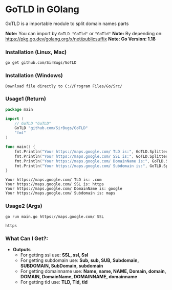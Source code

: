 # GoTLD in GOlang

GoTLD is a importable module to split domain names parts

**Note:** You can import by `GoTLD "GoTld"` or `"GoTld"`
**Note:** By depending on: https://pkg.go.dev/golang.org/x/net/publicsuffix
**Note: Go Version: 1.18** 
### Installation (Linux, Mac)
```
go get github.com/SirBugs/GoTLD
```
### Installation (Windows)
```
Download file directly to C://Program Files/Go/Src/
```

### Usage1 (Return)
```go
package main

import (
	// GoTLD "GoTLD"
	GoTLD "github.com/SirBugs/GoTLD"
	"fmt"
)

func main() {
	fmt.Println("Your https://maps.google.com/ TLD is:", GoTLD.Splitter("https://maps.google.com/", "TLD"))
	fmt.Println("Your https://maps.google.com/ SSL is:", GoTLD.Splitter("https://maps.google.com/", "SSL"))
	fmt.Println("Your https://maps.google.com/ DomainName is:", GoTLD.Splitter("https://maps.google.com/", "Name"))
	fmt.Println("Your https://maps.google.com/ Subdomain is:", GoTLD.Splitter("https://maps.google.com/", "Sub"))
}
```
```
Your https://maps.google.com/ TLD is: .com
Your https://maps.google.com/ SSL is: https
Your https://maps.google.com/ DomainName is: google
Your https://maps.google.com/ Subdomain is: maps
```

### Usage2 (Args)
```
go run main.go https://maps.google.com/ SSL
```
```
https
```

### What Can I Get?:
- **Outputs**
  - For getting ssl use: **SSL, ssl, Ssl**
  - For getting subdomain use: **Sub, sub, SUB, Subdomain, SUBDOMAIN, SubDomain, subdomain**
  - For getting domainname use: **Name, name, NAME, Domain, domain, DOMAIN, DomainName, DOMAINNAME, domainname**
  - For getting tld use: **TLD, Tld, tld**

